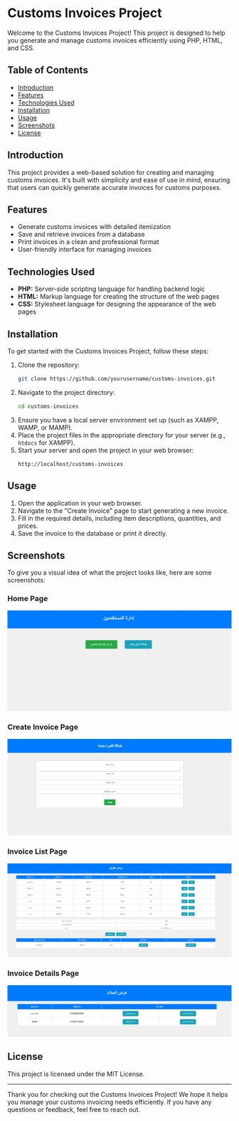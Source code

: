 # Customs Invoices Project

Welcome to the Customs Invoices Project! This project is designed to help you generate and manage customs invoices efficiently using PHP, HTML, and CSS.

## Table of Contents
- [Introduction](#introduction)
- [Features](#features)
- [Technologies Used](#technologies-used)
- [Installation](#installation)
- [Usage](#usage)
- [Screenshots](#screenshots)
- [License](#license)

## Introduction
This project provides a web-based solution for creating and managing customs invoices. It's built with simplicity and ease of use in mind, ensuring that users can quickly generate accurate invoices for customs purposes.

## Features
- Generate customs invoices with detailed itemization
- Save and retrieve invoices from a database
- Print invoices in a clean and professional format
- User-friendly interface for managing invoices

## Technologies Used
- **PHP:** Server-side scripting language for handling backend logic
- **HTML:** Markup language for creating the structure of the web pages
- **CSS:** Stylesheet language for designing the appearance of the web pages

## Installation
To get started with the Customs Invoices Project, follow these steps:

1. Clone the repository:
    ```bash
    git clone https://github.com/yourusername/customs-invoices.git
    ```
2. Navigate to the project directory:
    ```bash
    cd customs-invoices
    ```
3. Ensure you have a local server environment set up (such as XAMPP, WAMP, or MAMP).
4. Place the project files in the appropriate directory for your server (e.g., `htdocs` for XAMPP).
5. Start your server and open the project in your web browser:
    ```http
    http://localhost/customs-invoices
    ```

## Usage
1. Open the application in your web browser.
2. Navigate to the "Create Invoice" page to start generating a new invoice.
3. Fill in the required details, including item descriptions, quantities, and prices.
4. Save the invoice to the database or print it directly.

## Screenshots
To give you a visual idea of what the project looks like, here are some screenshots:

### Home Page
![Home Page](screenshots/home.png)

### Create Invoice Page
![Create Invoice Page](screenshots/create-invoice.png)

### Invoice List Page
![Invoice List Page](screenshots/view_invoices.PNG)

### Invoice Details Page
![User List Page](screenshots/view_users.PNG)



## License
This project is licensed under the MIT License.

---

Thank you for checking out the Customs Invoices Project! We hope it helps you manage your customs invoicing needs efficiently. If you have any questions or feedback, feel free to reach out.
